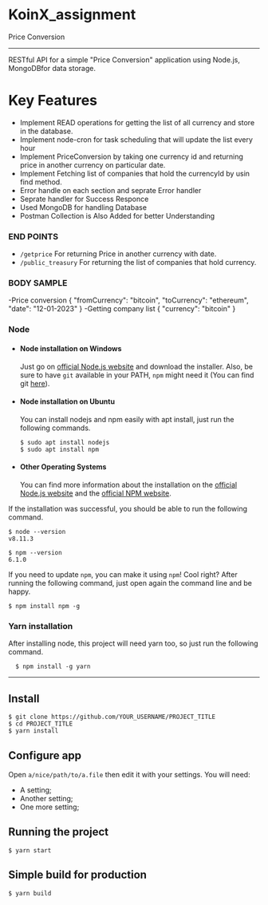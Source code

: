 # KoinX_assignment
Price Conversion

---
 RESTful API for a simple "Price Conversion" application using Node.js, MongoDBfor data storage.

# Key Features
- Implement READ operations for getting the list of all currency and store in the database.
- Implement node-cron for task scheduling that will update the list every hour
- Implement PriceConversion by taking one currency id and returning price in another currency on particular date.
- Implement Fetching list of companies that hold the currencyId by usin find method.
- Error handle on each section and seprate Error handler
- Seprate handler for Success Responce
- Used MongoDB for handling Database
- Postman Collection is Also Added for better Understanding

  
### END POINTS

- `/getprice` For returning Price in another currency with date.
- `/public_treasury` For returning the list of companies that hold currency.

### BODY SAMPLE
-Price conversion
{
	"fromCurrency": "bitcoin",
	"toCurrency": "ethereum",
	"date": "12-01-2023"
}
-Getting company list 
{
	"currency": "bitcoin" 
}


### Node
- #### Node installation on Windows

  Just go on [official Node.js website](https://nodejs.org/) and download the installer.
Also, be sure to have `git` available in your PATH, `npm` might need it (You can find git [here](https://git-scm.com/)).

- #### Node installation on Ubuntu

  You can install nodejs and npm easily with apt install, just run the following commands.

      $ sudo apt install nodejs
      $ sudo apt install npm

- #### Other Operating Systems
  You can find more information about the installation on the [official Node.js website](https://nodejs.org/) and the [official NPM website](https://npmjs.org/).

If the installation was successful, you should be able to run the following command.

    $ node --version
    v8.11.3

    $ npm --version
    6.1.0

If you need to update `npm`, you can make it using `npm`! Cool right? After running the following command, just open again the command line and be happy.

    $ npm install npm -g

###
### Yarn installation
  After installing node, this project will need yarn too, so just run the following command.

      $ npm install -g yarn

---

## Install

    $ git clone https://github.com/YOUR_USERNAME/PROJECT_TITLE
    $ cd PROJECT_TITLE
    $ yarn install

## Configure app

Open `a/nice/path/to/a.file` then edit it with your settings. You will need:

- A setting;
- Another setting;
- One more setting;

## Running the project

    $ yarn start

## Simple build for production

    $ yarn build
